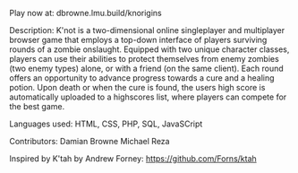Play now at:
dbrowne.lmu.build/knorigins

Description:
K'not is a two-dimensional online singleplayer and multiplayer browser
game that employs a top-down interface of players surviving rounds of
a zombie onslaught. Equipped with two unique character classes, players
can use their abilities to protect themselves from enemy zombies (two
enemy types) alone, or with a friend (on the same client). Each round
offers an opportunity to advance progress towards a cure and a healing
potion. Upon death or when the cure is found, the users high score is
automatically uploaded to a highscores list, where players can compete
for the best game.

Languages used:
HTML, CSS, PHP, SQL, JavaSCript

Contributors:
Damian Browne
Michael Reza

Inspired by K'tah by Andrew Forney:
https://github.com/Forns/ktah

